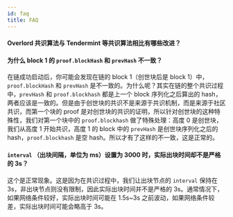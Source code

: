 ```yaml
---
id: faq
title: FAQ
---
```


#### Overlord 共识算法与 Tendermint 等共识算法相比有哪些改进？
[](./static/overlord_compare.png)

#### 为什么 block 1 的 `proof.blockHash` 和 `prevHash` 不一致？

在链成功启动后，你可能会发现在链的 block 1（创世块后是 block 1）中， `proof.blockHash` 和 `prevHash` 是不一致的。为什么呢？其实在链的整个共识过程中，`prevHash` 和 `proof.blockhash` 都是上一个 block 序列化之后算出的 hash，两者应该是一致的。但是由于创世块的共识不是来源于共识机制，而是来源于社区共识，而第一个块的 proof 是对创世块的共识的证明，所以针对创世块的这种特殊性，我们对第一个块中的 `proof.blockhash` 做了特殊处理：高度 0 是创世块，我们从高度 1 开始共识，高度 1 的 block 中的 `prevHash` 是创世块序列化之后的 hash，`proof.blockhash` 是空 hash。所以才有了这样的不一致，这是正常的。

#### `interval` （出块间隔，单位为 ms）设置为 3000 时，实际出块时间却不是严格的 3s？

这个是正常现象。这是因为在共识过程中，我们让出块节点的 `interval` 保持在 3s，非出块节点则没有限制，因此实际出块时间并不是严格的 3s。通常情况下，如果网络条件较好，实际出块时间可能在 1.5s~3s 之前波动，如果网络条件较差，实际出块时间可能会略高于 3s。
